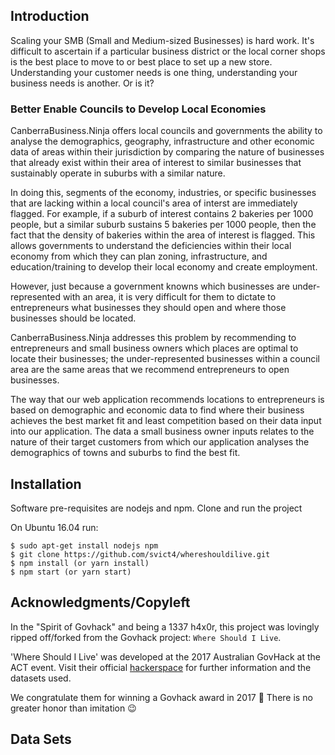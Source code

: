 ## Introduction

Scaling your SMB (Small and Medium-sized Businesses) is hard work. It's difficult to ascertain if a particular business district or the local corner shops is the best place to move to or best place to set up a new store. Understanding your customer needs is one thing, understanding your business needs is another. Or is it?

### Better Enable Councils to Develop Local Economies

CanberraBusiness.Ninja offers local councils and governments the ability to analyse the demographics, geography, infrastructure and other economic data of areas within their jurisdiction by comparing the nature of businesses that already exist within their area of interest to similar businesses that sustainably operate in suburbs with a similar nature.

In doing this, segments of the economy, industries, or specific businesses that are lacking within a local council's area of interst are immediately flagged.
For example, if a suburb of interest contains 2 bakeries per 1000 people, but a similar suburb sustains 5 bakeries per 1000 people, then the fact that the density of bakeries within the area of interest is flagged. This allows governments to understand the deficiencies within their local economy from which they can plan zoning, infrastructure, and education/training to develop their local economy and create employment.

However, just because a government knowns which businesses are under-represented with an area, it is very difficult for them to dictate to entrepreneurs what businesses they should open and where those businesses should be located.

CanberraBusiness.Ninja addresses this problem by recommending to entrepreneurs and small business owners which places are optimal to locate their businesses; the under-represented businesses within a council area are the same areas that we recommend entrepreneurs to open businesses.

The way that our web application recommends locations to entrepreneurs is based on demographic and economic data to find where their business achieves the best market fit and least competition based on their data input into our application. The data a small business owner inputs relates to the nature of their target customers from which our application analyses the demographics of towns and suburbs to find the best fit. 

[//]: # (Further, CanberraBusiness.Ninja takes data from sources such as the Yellow Pages to determine the level of competition that exists in the areas of interest to further pin down the optimal location for a small business to be located.)

## Installation

Software pre-requisites are nodejs and npm.
Clone and run the project

On Ubuntu 16.04 run:

```
$ sudo apt-get install nodejs npm
$ git clone https://github.com/svict4/whereshouldilive.git
$ npm install (or yarn install)
$ npm start (or yarn start)
```

## Acknowledgments/Copyleft

In the "Spirit of Govhack" and being a 1337 h4x0r, this project was lovingly ripped off/forked from the Govhack project: `Where Should I Live`.

'Where Should I Live' was developed at the 2017 Australian GovHack at the ACT event. Visit their official [hackerspace](https://2017.hackerspace.govhack.org/project/where-should-i-live) for further information and the datasets used.

We congratulate them for winning a Govhack award in 2017 🎉 There is no greater honor than imitation 😉

##

## Data Sets

##
